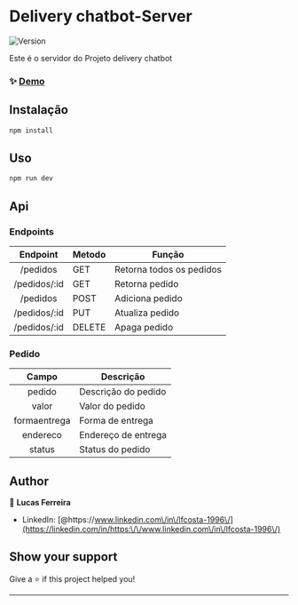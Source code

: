 # Delivery chatbot-Server
![Version](https://img.shields.io/badge/version-0.9.0-blue.svg?cacheSeconds=2592000)

Este é o servidor do Projeto delivery chatbot


### ✨ [Demo](https://painel-delivery.herokuapp.com/)

## Instalação

```sh
npm install
```

## Uso

```sh
npm run dev
```
## Api

### Endpoints

|   Endpoint   	| Metodo    	| Função 	|   	
|:------------:	|--------	|--------------------------	|
|   /pedidos   	| GET    	| Retorna todos os pedidos 	|   
| /pedidos/:id 	| GET    	| Retorna pedido           	|   
| /pedidos     	| POST   	| Adiciona pedido          	|   
| /pedidos/:id 	| PUT    	| Atualiza pedido          	|  
| /pedidos/:id 	| DELETE 	| Apaga pedido             	| 

### Pedido
|   Campo   	| Descrição    	|
|:------------:	|--------	|
|   pedido  	| Descrição do pedido    	| 
| valor 	| Valor do pedido    	| 
|  formaentrega    	| Forma de entrega   	|   
| endereco 	|   Endereço de entrega  	|
| status 	| Status do pedido 	| 

## Author

👤 **Lucas Ferreira**


* LinkedIn: [@https:\/\/www.linkedin.com\/in\/lfcosta-1996\/](https://linkedin.com/in/https:\/\/www.linkedin.com\/in\/lfcosta-1996\/)

## Show your support

Give a ⭐️ if this project helped you!


***
